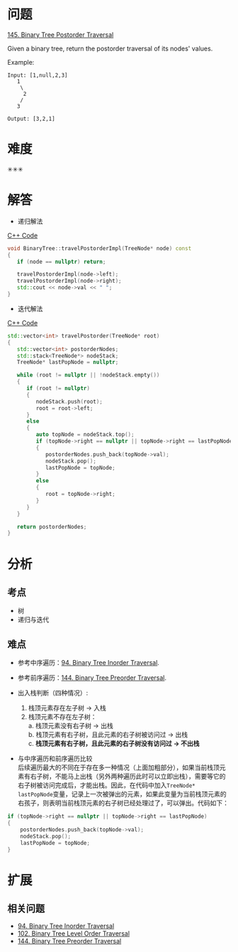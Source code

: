 # 问题
[145. Binary Tree Postorder Traversal](https://leetcode.com/problems/binary-tree-postorder-traversal/)

Given a binary tree, return the postorder traversal of its nodes' values.

Example:
```
Input: [1,null,2,3]
   1
    \
     2
    /
   3

Output: [3,2,1]
```

# 难度
✳✳✳

# 解答
- 递归解法

[C++ Code](./code/94_144_145.Binary-Tree-Inorder_Preorder_Postorder-Traversal/BinaryTree.cpp)
```cpp
void BinaryTree::travelPostorderImpl(TreeNode* node) const
{
   if (node == nullptr) return;

   travelPostorderImpl(node->left);
   travelPostorderImpl(node->right);
   std::cout << node->val << " ";
}
```

- 迭代解法

[C++ Code](./code/94_144_145.Binary-Tree-Inorder_Preorder_Postorder-Traversal/main.cpp)
```cpp
std::vector<int> travelPostorder(TreeNode* root)
{
   std::vector<int> postorderNodes;
   std::stack<TreeNode*> nodeStack;
   TreeNode* lastPopNode = nullptr;

   while (root != nullptr || !nodeStack.empty())
   {
      if (root != nullptr)
      {
         nodeStack.push(root);
         root = root->left;
      }
      else
      {
         auto topNode = nodeStack.top();
         if (topNode->right == nullptr || topNode->right == lastPopNode)
         {
            postorderNodes.push_back(topNode->val);
            nodeStack.pop();
            lastPopNode = topNode;
         }
         else
         {
            root = topNode->right;
         }
      }
   }

   return postorderNodes;
}
```

# 分析
## 考点
* 树
* 递归与迭代

## 难点
* 参考中序遍历：[94. Binary Tree Inorder Traversal](94.Binary-Tree-Inorder-Traversal.md#难点).
* 参考前序遍历：[144. Binary Tree Preorder Traversal](144.Binary-Tree-Preorder-Traversal.md#难点).

* 出入栈判断（四种情况）: 
    1. 栈顶元素存在左子树 -> 入栈
    2. 栈顶元素不存在左子树：<br>
        a. 栈顶元素没有右子树 -> 出栈<br>
        b. 栈顶元素有右子树，且此元素的右子树被访问过 -> 出栈<br>
        c. **栈顶元素有右子树，且此元素的右子树没有访问过 -> 不出栈**<br>
* 与中序遍历和前序遍历比较<br>
后续遍历最大的不同在于存在多一种情况（上面加粗部分），如果当前栈顶元素有右子树，不能马上出栈（另外两种遍历此时可以立即出栈），需要等它的右子树被访问完成后，才能出栈。因此，在代码中加入`TreeNode* lastPopNode`变量，记录上一次被弹出的元素，如果此变量为当前栈顶元素的右孩子，则表明当前栈顶元素的右子树已经处理过了，可以弹出。代码如下：
```cpp
if (topNode->right == nullptr || topNode->right == lastPopNode)
{
    postorderNodes.push_back(topNode->val);
    nodeStack.pop();
    lastPopNode = topNode;
}
```

# 扩展
## 相关问题
* [94. Binary Tree Inorder Traversal](94.Binary-Tree-Inorder-Traversal.md)
* [102. Binary Tree Level Order Traversal](102.Binary-Tree-Level-Order-Traversal.md)
* [144. Binary Tree Preorder Traversal](144.Binary-Tree-Preorder-Traversal.md)
